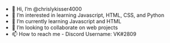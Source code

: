 - 👋 Hi, I’m @chrislykisser4000
- 👀 I’m interested in learning Javascript, HTML, CSS, and Python
- 🌱 I’m currently learning Javascript and HTML
- 💞️ I’m looking to collaborate on web projects
- 📫 How to reach me - Discord Username: VK#2809

<!---
chrislykisser4000/chrislykisser4000 is a ✨ special ✨ repository because its `README.md` (this file) appears on your GitHub profile.
You can click the Preview link to take a look at your changes.
--->
